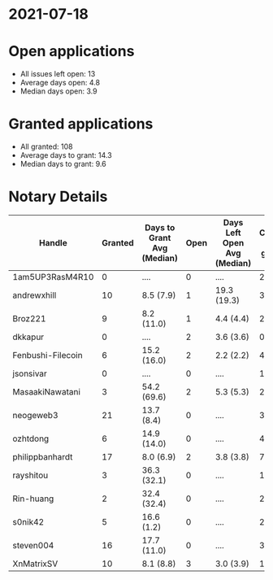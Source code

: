 2021-07-18
==========

# Open applications

- All issues left open: 13
- Average days open: 4.8
- Median days open: 3.9

# Granted applications

- All granted: 108
- Average days to grant: 14.3
- Median days to grant: 9.6

# Notary Details

| Handle            |   Granted | Days to Grant Avg (Median)   |   Open | Days Left Open Avg (Median)   |   Closed (no grant) |
|-------------------|-----------|------------------------------|--------|-------------------------------|---------------------|
| 1am5UP3RasM4R10   |         0 | ....                         |      0 | ....                          |                   2 |
| andrewxhill       |        10 | 8.5  (7.9)                   |      1 | 19.3  (19.3)                  |                  36 |
| Broz221           |         9 | 8.2  (11.0)                  |      1 | 4.4  (4.4)                    |                  27 |
| dkkapur           |         0 | ....                         |      2 | 3.6  (3.6)                    |                   0 |
| Fenbushi-Filecoin |         6 | 15.2  (16.0)                 |      2 | 2.2  (2.2)                    |                  44 |
| jsonsivar         |         0 | ....                         |      0 | ....                          |                  13 |
| MasaakiNawatani   |         3 | 54.2  (69.6)                 |      2 | 5.3  (5.3)                    |                  22 |
| neogeweb3         |        21 | 13.7  (8.4)                  |      0 | ....                          |                  39 |
| ozhtdong          |         6 | 14.9  (14.0)                 |      0 | ....                          |                  41 |
| philippbanhardt   |        17 | 8.0  (6.9)                   |      2 | 3.8  (3.8)                    |                  77 |
| rayshitou         |         3 | 36.3  (32.1)                 |      0 | ....                          |                  11 |
| Rin-huang         |         2 | 32.4  (32.4)                 |      0 | ....                          |                   2 |
| s0nik42           |         5 | 16.6  (1.2)                  |      0 | ....                          |                  21 |
| steven004         |        16 | 17.7  (11.0)                 |      0 | ....                          |                  34 |
| XnMatrixSV        |        10 | 8.1  (8.8)                   |      3 | 3.0  (3.9)                    |                  17 |